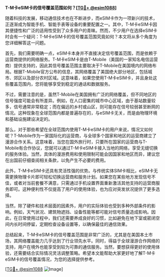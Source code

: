 **T-M卡eSIM卡的信号覆盖范围如何？[[TG💪+ @esim1088](https://t.me/s/esim1088)]**

随着科技的发展，移动通信技术也在不断进步，而eSIM卡作为一项新兴的技术，正逐渐成为智能手机、智能手表等设备的重要配置之一。其中，T-M卡eSIM卡因其便捷性和广泛的适用性受到了众多用户的青睐。然而，不少用户在选择eSIM卡时会有一个疑问：T-M卡eSIM卡的信号覆盖范围究竟如何？本文将从多个角度为您详细解答这一问题。

首先，我们需要明确一点，eSIM卡本身并不直接决定信号覆盖范围，而是依赖于运营商提供的网络服务。T-M卡eSIM卡是由T-Mobile（美国的一家知名电信运营商）提供支持的，因此其信号覆盖范围主要取决于T-Mobile在美国境内的网络布局。根据T-Mobile官方公布的信息，其网络覆盖了美国绝大部分地区，包括城市、郊区以及部分农村区域。这意味着，如果您使用T-M卡eSIM卡，并且身处这些覆盖范围内，您将能够享受到稳定的通话和数据服务。

不过，需要注意的是，虽然T-Mobile在美国拥有广泛的网络覆盖，但不同地区的信号强度可能会有所差异。例如，在人口密集的城市中心区域，由于基站数量较多，信号通常非常稳定；而在偏远的乡村或山区，则可能存在信号较弱甚至断网的情况。这种现象在全球范围内都是普遍存在的，与eSIM卡无关，而是由物理环境和基础设施建设决定的。

那么，对于那些希望在全球范围内使用T-M卡eSIM卡的用户来说，情况又如何呢？T-Mobile作为一家国际化的运营商，与全球多个国家和地区的运营商建立了漫游合作关系。这意味着，当您在国外旅行时，只要所在国家的运营商与T-Mobile有合作协议，您就可以通过T-M卡eSIM卡接入当地的网络，享受无缝切换的服务体验。当然，具体的漫游费用和使用限制可能会因国家和地区而异，建议您在出国前仔细查阅相关条款，以免产生不必要的费用。

此外，T-M卡eSIM卡还具有灵活性强的优势。与传统实体SIM卡相比，eSIM卡无需更换物理卡片即可轻松切换运营商和服务计划。如果您在某些地方发现信号不佳，或者对当前套餐不满意，只需通过手机设置界面重新激活其他支持的运营商服务即可。这种便利性不仅提高了用户的使用体验，也为应对突发状况提供了更多选择。

当然，除了硬件和技术层面的因素外，用户的实际体验也受到多种外部条件的影响。例如，天气状况、建筑物遮挡、设备性能等都可能对信号质量造成影响。因此，在日常使用过程中，我们还需要养成良好的习惯，比如避免在地下室或密闭空间内长时间停留，定期检查设备设置等，以确保最佳的通信效果。

总结起来，T-M卡eSIM卡的信号覆盖范围是非常广泛的，尤其是在美国本土市场，其网络覆盖能力几乎达到了行业领先水平。同时，得益于全球漫游合作网络的支持，用户在境外也能享受到较为可靠的通信服务。当然，要想获得更好的使用体验，还需要结合实际情况灵活调整策略。希望本文能帮助大家更好地了解T-M卡eSIM卡的信号覆盖情况，为您的选择提供参考。

[[TG💪+ @esim1088](https://t.me/s/esim1088) ![Image](https://i.postimg.cc/4NQfJmqS/Snipaste-2025-05-13-00-14-12.png)]
